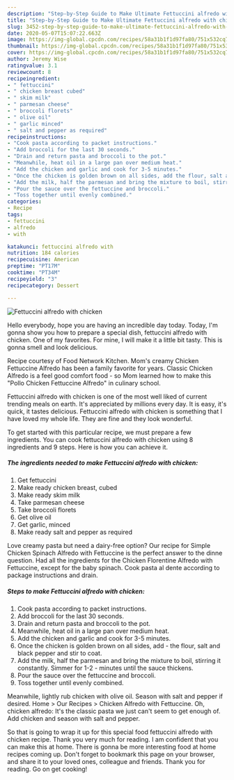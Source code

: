 ```yaml
---
description: "Step-by-Step Guide to Make Ultimate Fettuccini alfredo with chicken"
title: "Step-by-Step Guide to Make Ultimate Fettuccini alfredo with chicken"
slug: 3452-step-by-step-guide-to-make-ultimate-fettuccini-alfredo-with-chicken
date: 2020-05-07T15:07:22.663Z
image: https://img-global.cpcdn.com/recipes/58a31b1f1d97fa80/751x532cq70/fettuccini-alfredo-with-chicken-recipe-main-photo.jpg
thumbnail: https://img-global.cpcdn.com/recipes/58a31b1f1d97fa80/751x532cq70/fettuccini-alfredo-with-chicken-recipe-main-photo.jpg
cover: https://img-global.cpcdn.com/recipes/58a31b1f1d97fa80/751x532cq70/fettuccini-alfredo-with-chicken-recipe-main-photo.jpg
author: Jeremy Wise
ratingvalue: 3.1
reviewcount: 8
recipeingredient:
- " fettuccini"
- " chicken breast cubed"
- " skim milk"
- " parmesan cheese"
- " broccoli florets"
- " olive oil"
- " garlic minced"
- " salt and pepper as required"
recipeinstructions:
- "Cook pasta according to packet instructions."
- "Add broccoli for the last 30 seconds."
- "Drain and return pasta and broccoli to the pot."
- "Meanwhile, heat oil in a large pan over medium heat."
- "Add the chicken and garlic and cook for 3-5 minutes."
- "Once the chicken is golden brown on all sides, add the flour, salt and black pepper and stir to coat."
- "Add the milk, half the parmesan and bring the mixture to boil, stirring it constantly. Simmer for 1-2 minutes until the sauce thickens."
- "Pour the sauce over the fettuccine and broccoli."
- "Toss together until evenly combined."
categories:
- Recipe
tags:
- fettuccini
- alfredo
- with

katakunci: fettuccini alfredo with 
nutrition: 184 calories
recipecuisine: American
preptime: "PT17M"
cooktime: "PT34M"
recipeyield: "3"
recipecategory: Dessert

---
```



![Fettuccini alfredo with chicken](https://img-global.cpcdn.com/recipes/58a31b1f1d97fa80/751x532cq70/fettuccini-alfredo-with-chicken-recipe-main-photo.jpg)

Hello everybody, hope you are having an incredible day today. Today, I'm gonna show you how to prepare a special dish, fettuccini alfredo with chicken. One of my favorites. For mine, I will make it a little bit tasty. This is gonna smell and look delicious.

Recipe courtesy of Food Network Kitchen. Mom&#39;s creamy Chicken Fettuccine Alfredo has been a family favorite for years. Classic Chicken Alfredo is a feel good comfort food - so Mom learned how to make this &#34;Pollo Chicken Fettuccine Alfredo&#34; in culinary school.

Fettuccini alfredo with chicken is one of the most well liked of current trending meals on earth. It's appreciated by millions every day. It is easy, it's quick, it tastes delicious. Fettuccini alfredo with chicken is something that I have loved my whole life. They are fine and they look wonderful.


To get started with this particular recipe, we must prepare a few ingredients. You can cook fettuccini alfredo with chicken using 8 ingredients and 9 steps. Here is how you can achieve it.

<!--inarticleads1-->

##### The ingredients needed to make Fettuccini alfredo with chicken:

1. Get  fettuccini
1. Make ready  chicken breast, cubed
1. Make ready  skim milk
1. Take  parmesan cheese
1. Take  broccoli florets
1. Get  olive oil
1. Get  garlic, minced
1. Make ready  salt and pepper as required


Love creamy pasta but need a dairy-free option? Our recipe for Simple Chicken Spinach Alfredo with Fettuccine is the perfect answer to the dinne question. Had all the ingredients for the Chicken Florentine Alfredo with Fettuccine, except for the baby spinach. Cook pasta al dente according to package instructions and drain. 

<!--inarticleads2-->

##### Steps to make Fettuccini alfredo with chicken:

1. Cook pasta according to packet instructions.
1. Add broccoli for the last 30 seconds.
1. Drain and return pasta and broccoli to the pot.
1. Meanwhile, heat oil in a large pan over medium heat.
1. Add the chicken and garlic and cook for 3-5 minutes.
1. Once the chicken is golden brown on all sides, add - the flour, salt and black pepper and stir to coat.
1. Add the milk, half the parmesan and bring the mixture to boil, stirring it constantly. Simmer for 1-2 - minutes until the sauce thickens.
1. Pour the sauce over the fettuccine and broccoli.
1. Toss together until evenly combined.


Meanwhile, lightly rub chicken with olive oil. Season with salt and pepper if desired. Home &gt; Our Recipes &gt; Chicken Alfredo with Fettuccine. Oh, chicken alfredo: It&#39;s the classic pasta we just can&#39;t seem to get enough of. Add chicken and season with salt and pepper. 

So that is going to wrap it up for this special food fettuccini alfredo with chicken recipe. Thank you very much for reading. I am confident that you can make this at home. There is gonna be more interesting food at home recipes coming up. Don't forget to bookmark this page on your browser, and share it to your loved ones, colleague and friends. Thank you for reading. Go on get cooking!
